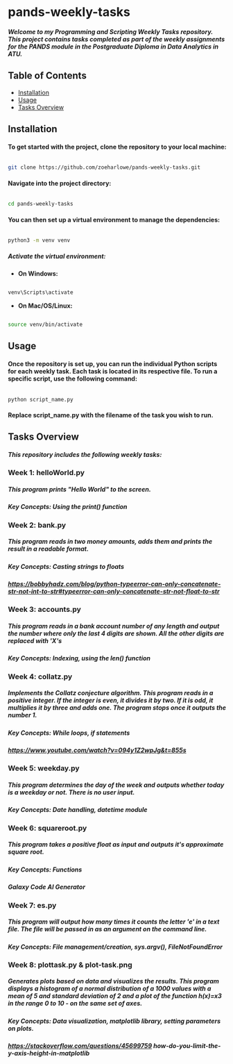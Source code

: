 # pands-weekly-tasks

##### Welcome to my Programming and Scripting Weekly Tasks repository. This project contains tasks completed as part of the weekly assignments for the PANDS module in the Postgraduate Diploma in Data Analytics in ATU.

## Table of Contents
- [Installation](#installation)
- [Usage](#usage)
- [Tasks Overview](#tasks-overview)

## Installation
#### To get started with the project, clone the repository to your local machine:
```bash

git clone https://github.com/zoeharlowe/pands-weekly-tasks.git

```
#### Navigate into the project directory:
```bash

cd pands-weekly-tasks

```
#### You can then set up a virtual environment to manage the dependencies:
```bash

python3 -m venv venv

```

##### Activate the virtual environment:
- **On Windows:**
```bash

venv\Scripts\activate

```
- **On Mac/OS/Linux:**
```bash

source venv/bin/activate

```
## Usage
#### Once the repository is set up, you can run the individual Python scripts for each weekly task. Each task is located in its respective file. To run a specific script, use the following command:
```bash

python script_name.py

```
#### Replace script_name.py with the filename of the task you wish to run.

## Tasks Overview
##### This repository includes the following weekly tasks:

### Week 1: helloWorld.py
##### This program prints "Hello World" to the screen.

##### **Key Concepts:** Using the print() function

### Week 2: bank.py
##### This program reads in two money amounts, adds them and prints the result in a readable format. 
##### **Key Concepts:** Casting strings to floats
##### *https://bobbyhadz.com/blog/python-typeerror-can-only-concatenate-str-not-int-to-str#typeerror-can-only-concatenate-str-not-float-to-str*

### Week 3: accounts.py
##### This program reads in a bank account number of any length and output the number where only the last 4 digits are shown. All the other digits are replaced with 'X's

##### **Key Concepts:** Indexing, using the len() function

### Week 4: collatz.py
##### Implements the Collatz conjecture algorithm. This program reads in a positive integer. If the integer is even, it divides it by two. If it is odd, it multiplies it by three and adds one. The program stops once it outputs the number 1.

##### **Key Concepts:** While loops, if statements
##### *https://www.youtube.com/watch?v=094y1Z2wpJg&t=855s*

### Week 5: weekday.py
##### This program determines the day of the week and outputs whether today is a weekday or not. There is no user input.

##### **Key Concepts:** Date handling, datetime module

### Week 6: squareroot.py
##### This program takes a positive float as input and outputs it's approximate square root.

##### **Key Concepts:** Functions
##### *Galaxy Code AI Generator*

### Week 7: es.py
##### This program will output how many times it counts the letter 'e' in a text file. The file will be passed in as an argument on the command line.

##### **Key Concepts:** File management/creation, sys.argv(), FileNotFoundError

### Week 8: plottask.py & plot-task.png
##### Generates plots based on data and visualizes the results. This program displays a histogram of a normal distribution of a 1000 values with a mean of 5 and standard deviation of 2 and a plot of the function  h(x)=x3 in the range 0 to 10 - on the same set of axes.

##### **Key Concepts:** Data visualization, matplotlib library, setting parameters on plots.
##### *https://stackoverflow.com/questions/45699759 how-do-you-limit-the-y-axis-height-in-matplotlib*

